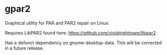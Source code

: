 # gpar2
Graphical utility for PAR and PAR2 repair on Linux.

Requires LibPAR2 found here: https://github.com/vividnightmare/libpar2

Has a defunct dependency on gnome-desktop-data.  This will be corrected in a future release.
